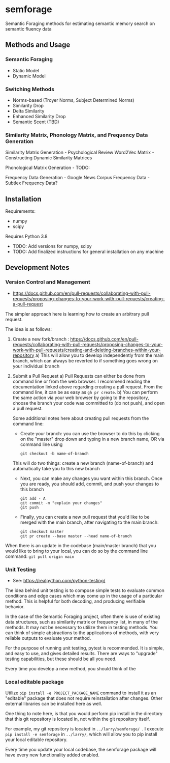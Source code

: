 # semforage

Semantic Foraging methods for estimating semantic memory search on semantic fluency data

## Methods and Usage

### Semantic Foraging
- Static Model 
- Dynamic Model
### Switching Methods
- Norms-based (Troyer Norms, Subject Determined Norms)
- Similarity Drop
- Delta Similarity
- Enhanced Similarity Drop
- Semantic Scent (TBD)

### Similarity Matrix, Phonology Matrix, and Frequency Data Generation 
Similarity Matrix Generation
    - Psychological Review Word2Vec Matrix
    - Constructing Dynamic Similarity Matrices

Phonological Matrix Generation
    - TODO:

Frequency Data Generation
    - Google News Corpus Frequency Data
    - Subtlex Frequency Data? 

## Installation

Requirements:
- numpy
- scipy

Requires Python 3.8 

- TODO: Add versions for numpy, scipy
- TODO: Add finalized instructions for general installation on any machine

## Development Notes

### Version Control and Management
- https://docs.github.com/en/pull-requests/collaborating-with-pull-requests/proposing-changes-to-your-work-with-pull-requests/creating-a-pull-request

The simpler approach here is learning how to create an arbitrary pull request.

The idea is as follows:

1) Create a new fork/branch : https://docs.github.com/en/pull-requests/collaborating-with-pull-requests/proposing-changes-to-your-work-with-pull-requests/creating-and-deleting-branches-within-your-repository
    a) This will allow you to develop independently from the main branch, which can always be reverted to if something goes wrong on your individual branch

2) Submit a Pull Request
    a) Pull Requests can either be done from command line or from the web browser. I recommend reading the documentation linked above regarding creating a pull request. From the command line, it can be as easy as ` gh pr create `.
    b) You can perform the same action via your web browser by going to the repository, choose the branch your code was committed to (do not push), and open a pull request.

    Some additional notes here about creating pull requests from the command line:
    * Create your branch: you can use the browser to do this by clicking on the "master" drop down and typing in a new branch name, OR via command line using 
        ```
        git checkout -b name-of-branch
        ```
    This will do two things: create a new branch (name-of-branch) and automatically take you to this new branch
    * Next, you can make any changes you want within this branch. Once you are ready, you should add, commit, and push your changes to this branch
        ```
        git add - A
        git commit -m "explain your changes"
        git push
        ```
    * Finally, you can create a new pull request that you'd like to be merged with the main branch, after navigating to the main branch:
        ```
        git checkout master
        git pr create --base master --head name-of-branch
        ```

When there is an update in the codebase (main/master branch) that you would like to bring to your local, you can do so by the command line command:
``` git pull origin main ```

### Unit Testing
- See: https://realpython.com/python-testing/

The idea behind unit testing is to compose simple tests to evaluate common conditions and edge cases which may come up in the usage of a particular method. This is helpful for both decoding, and producing verifiable behavior. 

In the case of the Semantic Foraging project, often there is use of existing data structures, such as similarity matrix or frequency list, in many of the methods. It may not be necessary to utilize them in testing methods. You can think of simple abstractions to the applications of methods, with very reliable outputs to evaluate your method. 

For the purpose of running unit testing, pytest is recommended. It is simple, and easy to use, and gives detailed results. There are ways to "upgrade" testing capabilities, but these should be all you need.

Every time you develop a new method, you should think of the

### Local editable package

Utilize `pip install -e PROJECT_PACKAGE_NAME` command to install it as an
"editable" package that does not require reinstallation after changes. Other external libraries can be installed here as well.

One thing to note here, is that you would perform pip install in the directory that this git repository is located in, not within the git repository itself. 

For example, my git repository is located in `../larry/semforage/ `. I execute `pip install -e semforage` in `../larry/`, which will allow you to pip install your local editable repository. 

Every time you update your local codebase, the semforage package will have every new functionality added enabled.
